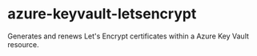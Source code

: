 # azure-keyvault-letsencrypt
Generates and renews Let's Encrypt certificates within a Azure Key Vault resource.
